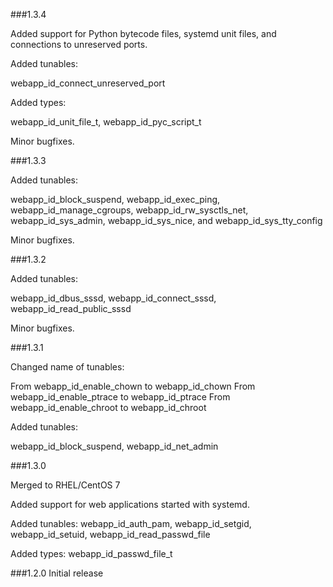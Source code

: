 ###1.3.4

Added support for Python bytecode files, systemd unit files, and connections to unreserved ports.

Added tunables:

webapp_id_connect_unreserved_port

Added types:

webapp_id_unit_file_t, webapp_id_pyc_script_t

Minor bugfixes.

###1.3.3

Added tunables:

webapp_id_block_suspend, webapp_id_exec_ping, webapp_id_manage_cgroups, webapp_id_rw_sysctls_net, webapp_id_sys_admin, webapp_id_sys_nice, and webapp_id_sys_tty_config

Minor bugfixes.

###1.3.2

Added tunables:

webapp_id_dbus_sssd, webapp_id_connect_sssd, webapp_id_read_public_sssd

Minor bugfixes.

###1.3.1

Changed name of tunables:

From webapp_id_enable_chown to webapp_id_chown
From webapp_id_enable_ptrace to webapp_id_ptrace
From webapp_id_enable_chroot to webapp_id_chroot

Added tunables:

webapp_id_block_suspend, webapp_id_net_admin

###1.3.0

Merged to RHEL/CentOS 7

Added support for web applications started with systemd.

Added tunables:
webapp_id_auth_pam, webapp_id_setgid, webapp_id_setuid, webapp_id_read_passwd_file

Added types: webapp_id_passwd_file_t

###1.2.0
Initial release
